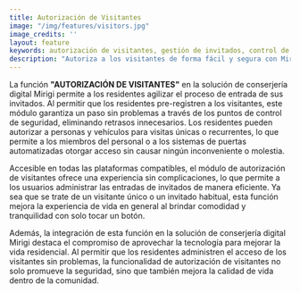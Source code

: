 ```yaml
---
title: Autorización de Visitantes
image: "/img/features/visitors.jpg"
image_credits: ''
layout: feature
keywords: autorización de visitantes, gestión de invitados, control de acceso, seguridad, comodidad, eficiencia
description: "Autoriza a los visitantes de forma fácil y segura con Mirigi."
---
```

La función **"AUTORIZACIÓN DE VISITANTES"** en la solución de conserjería digital Mirigi permite a los residentes agilizar el proceso de entrada de sus invitados. Al permitir que los residentes pre-registren a los visitantes, este módulo garantiza un paso sin problemas a través de los puntos de control de seguridad, eliminando retrasos innecesarios. Los residentes pueden autorizar a personas y vehículos para visitas únicas o recurrentes, lo que permite a los miembros del personal o a los sistemas de puertas automatizadas otorgar acceso sin causar ningún inconveniente o molestia.

Accesible en todas las plataformas compatibles, el módulo de autorización de visitantes ofrece una experiencia sin complicaciones, lo que permite a los usuarios administrar las entradas de invitados de manera eficiente. Ya sea que se trate de un visitante único o un invitado habitual, esta función mejora la experiencia de vida en general al brindar comodidad y tranquilidad con solo tocar un botón.

Además, la integración de esta función en la solución de conserjería digital Mirigi destaca el compromiso de aprovechar la tecnología para mejorar la vida residencial. Al permitir que los residentes administren el acceso de los visitantes sin problemas, la funcionalidad de autorización de visitantes no solo promueve la seguridad, sino que también mejora la calidad de vida dentro de la comunidad.

